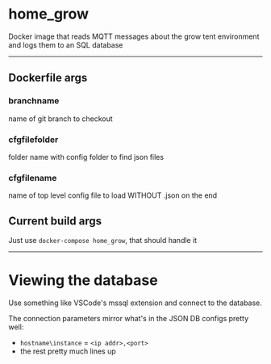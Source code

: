 # home_grow

Docker image that reads MQTT messages about the grow tent environment 
and logs them to an SQL database

*** 

## Dockerfile args

### branchname

name of git branch to checkout 

### cfgfilefolder

folder name with config folder to find json files

### cfgfilename

name of top level config file to load WITHOUT .json on the end


## Current build args

Just use `docker-compose home_grow`, that should handle it

***

# Viewing the database

Use something like VSCode's mssql extension and connect to the database.

The connection parameters mirror what's in the JSON DB configs pretty well:

* `hostname\instance` = `<ip addr>,<port>`
* the rest pretty much lines up